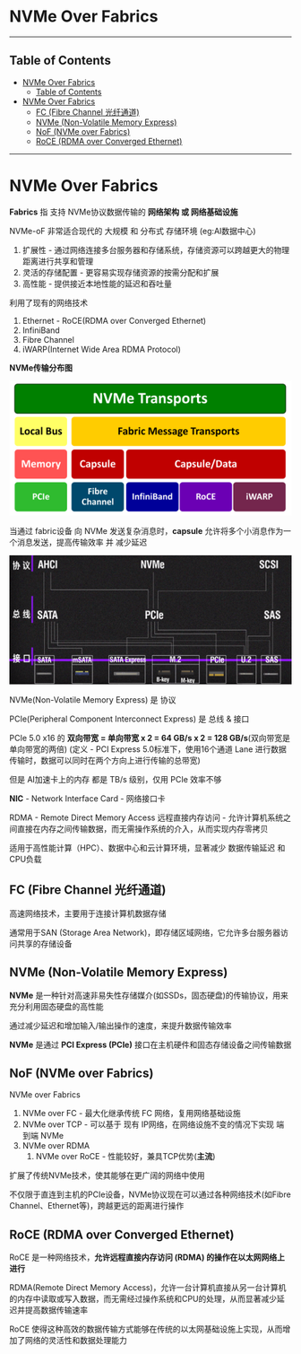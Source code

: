 # NVMe Over Fabrics

---

## Table of Contents

- [NVMe Over Fabrics](#nvme-over-fabrics)
  - [Table of Contents](#table-of-contents)
- [NVMe Over Fabrics](#nvme-over-fabrics-1)
  - [FC (Fibre Channel 光纤通道)](#fc-fibre-channel-光纤通道)
  - [NVMe (Non-Volatile Memory Express)](#nvme-non-volatile-memory-express)
  - [NoF (NVMe over Fabrics)](#nof-nvme-over-fabrics)
  - [RoCE (RDMA over Converged Ethernet)](#roce-rdma-over-converged-ethernet)


---

# NVMe Over Fabrics

**Fabrics** 指 支持 NVMe协议数据传输的 **网络架构 或 网络基础设施**

NVMe-oF 非常适合现代的 大规模 和 分布式 存储环境 (eg:AI数据中心)
1. 扩展性 - 通过网络连接多台服务器和存储系统，存储资源可以跨越更大的物理距离进行共享和管理
2. 灵活的存储配置 - 更容易实现存储资源的按需分配和扩展
3. 高性能 - 提供接近本地性能的延迟和吞吐量

利用了现有的网络技术
1. Ethernet - RoCE(RDMA over Converged Ethernet)
2. InfiniBand
3. Fibre Channel
4. iWARP(Internet Wide Area RDMA Protocol)

**NVMe传输分布图**

![](Pics/nvme001.png)

当通过 fabric设备 向 NVMe 发送复杂消息时，**capsule** 允许将多个小消息作为一个消息发送，提高传输效率 并 减少延迟

![](Pics/nvme002.png)

NVMe(Non-Volatile Memory Express) 是 协议

PCIe(Peripheral Component Interconnect Express) 是 总线 & 接口

PCIe 5.0 x16 的 **双向带宽 = 单向带宽 x 2 = 64 GB/s x 2 = 128 GB/s**(双向带宽是单向带宽的两倍) (定义 - PCI Express 5.0标准下，使用16个通道 Lane 进行数据传输时，数据可以同时在两个方向上进行传输的总带宽)

但是 AI加速卡上的内存 都是 TB/s 级别，仅用 PCIe 效率不够

**NIC** - Network Interface Card - 网络接口卡





RDMA - Remote Direct Memory Access 远程直接内存访问 - 允许计算机系统之间直接在内存之间传输数据，而无需操作系统的介入，从而实现内存零拷贝

适用于高性能计算（HPC）、数据中心和云计算环境，显著减少 数据传输延迟 和 CPU负载




















## FC (Fibre Channel 光纤通道)

高速网络技术，主要用于连接计算机数据存储

通常用于SAN (Storage Area Network)，即存储区域网络，它允许多台服务器访问共享的存储设备

## NVMe (Non-Volatile Memory Express)

**NVMe** 是一种针对高速非易失性存储媒介(如SSDs，固态硬盘)的传输协议，用来充分利用固态硬盘的高性能

通过减少延迟和增加输入/输出操作的速度，来提升数据传输效率

**NVMe** 是通过 **PCI Express (PCIe)** 接口在主机硬件和固态存储设备之间传输数据

## NoF (NVMe over Fabrics)

NVMe over Fabrics
1. NVMe over FC - 最大化继承传统 FC 网络，复用网络基础设施
2. NVMe over TCP - 可以基于 现有 IP网络，在网络设施不变的情况下实现 端到端 NVMe
3. NVMe over RDMA
   1. NVMe over RoCE - 性能较好，兼具TCP优势(**主流**)

扩展了传统NVMe技术，使其能够在更广阔的网络中使用

不仅限于直连到主机的PCIe设备，NVMe协议现在可以通过各种网络技术(如Fibre Channel、Ethernet等)，跨越更远的距离进行操作

## RoCE (RDMA over Converged Ethernet) 

RoCE 是一种网络技术，**允许远程直接内存访问 (RDMA) 的操作在以太网网络上进行**

RDMA(Remote Direct Memory Access)，允许一台计算机直接从另一台计算机的内存中读取或写入数据，而无需经过操作系统和CPU的处理，从而显著减少延迟并提高数据传输速率

RoCE 使得这种高效的数据传输方式能够在传统的以太网基础设施上实现，从而增加了网络的灵活性和数据处理能力